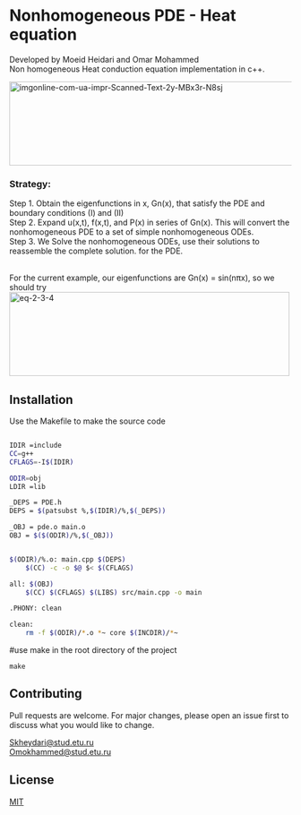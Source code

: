 # Nonhomogeneous PDE - Heat equation
Developed by Moeid Heidari and Omar Mohammed  
Non homogeneous Heat conduction equation implementation in c++.

<a href="https://ibb.co/6BTfyS2"><img src="https://i.ibb.co/jRQ18Yd/imgonline-com-ua-impr-Scanned-Text-2y-MBx3r-N8sj.png" alt="imgonline-com-ua-impr-Scanned-Text-2y-MBx3r-N8sj" border="0" width="670" height="150"></a>

<h3><b>Strategy:</b> </h3>
Step 1. Obtain the eigenfunctions in x, Gn(x), that satisfy the PDE and boundary conditions (I) and (II) <br />
Step 2. Expand u(x,t), f(x,t), and P(x) in series of Gn(x). This will convert the nonhomogeneous 
PDE to a set of simple nonhomogeneous ODEs. <br />
Step 3. We Solve the nonhomogeneous ODEs, use their solutions to reassemble the complete solution.
for the PDE. <br /> <br />

For the current example, our eigenfunctions are Gn(x) = sin(n<span style='color:black'>&pi;</span>x), so we should try <br />
<a href="https://ibb.co/TB999NC"><img src="https://i.ibb.co/27GGGpb/eq-2-3-4.png" alt="eq-2-3-4" border="0" width="500" height="150"></a>
## Installation

Use the Makefile to make the source code

```bash

IDIR =include
CC=g++
CFLAGS=-I$(IDIR)

ODIR=obj
LDIR =lib

_DEPS = PDE.h
DEPS = $(patsubst %,$(IDIR)/%,$(_DEPS))

_OBJ = pde.o main.o
OBJ = $($(ODIR)/%,$(_OBJ))


$(ODIR)/%.o: main.cpp $(DEPS)
	$(CC) -c -o $@ $< $(CFLAGS)

all: $(OBJ)
	$(CC) $(CFLAGS) $(LIBS) src/main.cpp -o main

.PHONY: clean

clean:
	rm -f $(ODIR)/*.o *~ core $(INCDIR)/*~

```

#use make in the root directory of the project
```
make
```

## Contributing
Pull requests are welcome. For major changes, please open an issue first to discuss what you would like to change.

Skheydari@stud.etu.ru  
Omokhammed@stud.etu.ru

## License
[MIT](https://choosealicense.com/licenses/MIT/)
